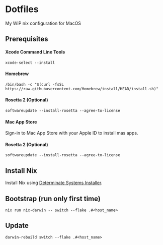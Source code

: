# Dotfiles

My WIP nix configuration for MacOS

## Prerequisites

#### Xcode Command Line Tools

`xcode-select --install`

#### Homebrew

`/bin/bash -c "$(curl -fsSL https://raw.githubusercontent.com/Homebrew/install/HEAD/install.sh)"`

#### Rosetta 2 (Optional)

`softwareupdate --install-rosetta --agree-to-license`

#### Mac App Store

Sign-in to Mac App Store with your Apple ID to install mas apps.

#### Rosetta 2 (Optional)

`softwareupdate --install-rosetta --agree-to-license`

## Install Nix

Install Nix using [Determinate Systems Installer](https://github.com/DeterminateSystems/nix-installer).

## Bootstrap (run only first time)

`nix run nix-darwin -- switch --flake .#<host_name>`

## Update

`darwin-rebuild switch --flake .#<host_name>`
